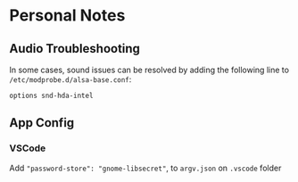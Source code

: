 # Personal Notes

## Audio Troubleshooting

In some cases, sound issues can be resolved by adding the following line to
`/etc/modprobe.d/alsa-base.conf`:
```
options snd-hda-intel
```
## App Config

### VSCode

Add `"password-store": "gnome-libsecret"`, to `argv.json` on `.vscode` folder
